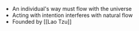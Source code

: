 
- An individual's way must flow with the universe
- Acting with intention interferes with natural flow
- Founded by [[Lao Tzu]]
